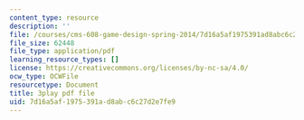 ```yaml
---
content_type: resource
description: ''
file: /courses/cms-608-game-design-spring-2014/7d16a5af1975391ad8abc6c27d2e7fe9_1506650.pdf
file_size: 62448
file_type: application/pdf
learning_resource_types: []
license: https://creativecommons.org/licenses/by-nc-sa/4.0/
ocw_type: OCWFile
resourcetype: Document
title: 3play pdf file
uid: 7d16a5af-1975-391a-d8ab-c6c27d2e7fe9
---
```

